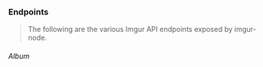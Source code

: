 ### Endpoints
> The following are the various Imgur API endpoints exposed by imgur-node.

###### Album
>
